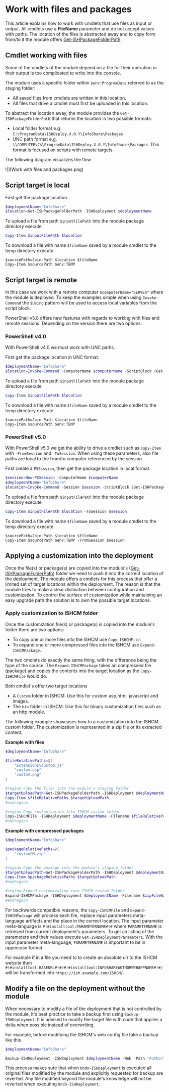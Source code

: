 ﻿# Work with files and packages
 
This article explains how to work with cmdlets that use files as input or output. All cmdlets use a **FileName** parameter and do not accept values with paths. 
The location of the files is abstracted away and to copy form from/to it the module offers [Get-ISHPackageFolderPath](../../commands/Get-ISHPackageFolderPath.md). 
 
## Cmdlet working with files
Some of the cmdlets of the module depend on a file for their operation or their output is too complicated to write into the console.

The module uses a specific folder within `$env:ProgramData` referred to as the staging folder: 
- All saved files from cmdlets are written in this location.
- All files that drive a cmdlet must first be uploaded in this location.

To abstract the location away, the module provides the `Get-ISHPackageFolderPath` that returns the location in two possible formats:
- Local folder format e.g. `C:\ProgramData\ISHDeploy.X.0.Y\InfoShare\Packages`
- UNC path format e.g. `\\COMPUTER\C$\ProgramData\ISHDeploy.X.0.Y\InfoShare\Packages`. This format is focused on scripts with remote targets.

The following diagram visualizes the flow

![](Work with files and packages.png)

## Script target is local
First get the package location.

```powershell
$deploymentName="InfoShare"
$location=Get-ISHPackageFolderPath -ISHDeployment $deploymentName
```

To upload a file from path `$inputFilePath` into the module package directory execute 
```powershell
Copy-Item $inputFilePath $location
```

To download a file with name `$fileName` saved by a module cmdlet to the temp directory execute
```
$sourcePath=Join-Path $location $fileName
Copy-Item $sourcePath $env:TEMP
```

## Script target is remote
In this case we work with a remote computer `$computerName="SERVER"` where the module is deployed. 
To keep the examples simple when using `Invoke-Command` the `$Using` pattern will be used to access local variables from the script block. 

PowerShell v5.0 offers new features with regards to working with files and remote sessions. Depending on the version there are two options.

### PowerShell v4.0
With PowerShell v4.0 we must work with UNC paths.

First get the package location in UNC format.

```powershell
$deploymentName="InfoShare"
$location=Invoke-Command -ComputerName $computerName -ScriptBlock {Get-ISHPackageFolderPath -ISHDeployment $Using:deploymentName -UNC}
```

To upload a file from path `$inputFilePath` into the module package directory execute 
```powershell
Copy-Item $inputFilePath $location
```

To download a file with name `$fileName` saved by a module cmdlet to the temp directory execute
```
$sourcePath=Join-Path $location $fileName
Copy-Item $sourcePath $env:TEMP
```

### PowerShell v5.0
With PowerShell v5.0 we get the ability to drive a cmdlet such as `Copy-Item` with `-FromSession` and `-ToSession`. When using these parameters, also file paths are local to the from/to computer referenced by the session.

First create a `PSSession`, then get the package location in local format.

```powershell
$session=New-PSSession -ComputerName $computerName
$deploymentName="InfoShare"
$location=Invoke-Command -Session $session -ScriptBlock {Get-ISHPackageFolderPath -ISHDeployment $Using:deploymentName}
```

To upload a file from path `$inputFilePath` into the module package directory execute 
```powershell
Copy-Item $inputFilePath $location -ToSession $session
```

To download a file with name `$fileName` saved by a module cmdlet to the temp directory execute
```
$sourcePath=Join-Path $location $fileName
Copy-Item $sourcePath $env:TEMP -FromSession $session
```

## Applying a customization into the deployment

Once the file(s) or package(s) are copied into the module's ([Get-ISHPackageFolderPath](../../commands/Get-ISHPackageFolderPath.md)) folder we need to push it into the correct location of the deployment. 
The module offers a cmdlets for this process that offer a limited set of target locations within the deployment. 
The reason is that the module tries to make a clear distinction between configuration and customization. 
To control the surface of customization while maintaining an easy upgrade path the solution is to own the possible target locations.

### Apply customization to ISHCM folder

Once the customization file(s) or package(s) is copied into the module's folder there are two options:

- To copy one or more files into the ISHCM use `Copy-ISHCMFile`.
- To expand one or more compressed files into the ISHCM use `Expand-ISHCMPackage`.

The two cmdlets do exactly the same thing, with the difference being the type of the source. 
The `Expand-ISHCMPackage` takes an compressed file (package) and copies the contents into the target location as the `Copy-ISHCMFile` would do.

Both cmdlet's offer two target locations

- A `Custom` folder in ISHCM. Use this for custom asp,html, javascript and images.
- The `bin` folder in ISHCM. Use this for binary customization files such as an http module.

The following example showcases how to a customization into the ISHCM custom folder. 
The customization is represented in a zip file or its extracted content.

**Example with files**

```powershell
$deploymentName="InfoShare"

$fileRelativePaths=@(
    "Extensions\custom.js"
    "custom.asp"
    "custom.png"
)

#region Copy the files into the module's staging folder
$targetUploadPath=Get-ISHPackageFolderPath -ISHDeployment $deploymentName
Copy-Item $fileRelativePaths $targetUploadPath
#endregion

#region Copy customization into ISHCM custom folder
Copy-ISHCMFile -ISHDeployment $deploymentName -Filename $fileRelativePaths -ToCustom
#endregion
```

**Example with compressed packages**

```powershell
$deploymentName="InfoShare"

$packageRelativePaths=@(
    "customCM.zip"
)

#region Copy the package into the module's staging folder
$targetUploadPath=Get-ISHPackageFolderPath -ISHDeployment $deploymentName
Copy-Item $packageRelativePaths $targetUploadPath
#endregion

#region Expand customization into ISHCM custom folder
Expand-ISHCMPackage -ISHDeployment $deploymentName -Filename $zipFileName -ToCustom
#endregion
```

For backwards compatible reasons, the `Copy-ISHCMFile` and `Expand-ISHCMPackage` will process each file, replace input parameters meta-language artifacts and the place in the correct location. 
The input parameter meta-language is `#!#installtool:PARAMETERNAME#!#` where `PARAMETERNAME` is retrieved from current deployment's parameters. 
To get an listing of the parameters and their values execute `Get-ISHDeploymentParameters`. 
With the input parameter meta-language, `PARAMETERNAME` is important to be in uppercase format.

For example if in a file you need to to create an absolute uri to the ISHCM website then `#!#installtool:BASEURL#!#/#!#installtool:INFOSHAREAUTHORWEBAPPNAME#!#/` will be transformed into `https://ish.example.com/ISHCM/`.


## Modify a file on the deployment without the module

When necessary to modify a file of the deployment that is not controlled by the module, it's best practice to take a backup first using `Backup-ISHDeployment`. 
It is advised to modify the target file with code that applies a delta when possible instead of overwriting. 

For example, before modifying the ISHCM's web config file take a backup like this

```powershell
$deploymentName="InfoShare"

Backup-ISHDeployment -ISHDeployment $deploymentName -Web -Path "Author\ASP\Web.config"
```

This process makes sure that when `Undo-ISHDeployment` is executed all original files modified by the module and explicitly requested for backup are reverted. 
Any file modified beyond the module's knowledge will not be reverted when executing `Undo-ISHDeployment`.